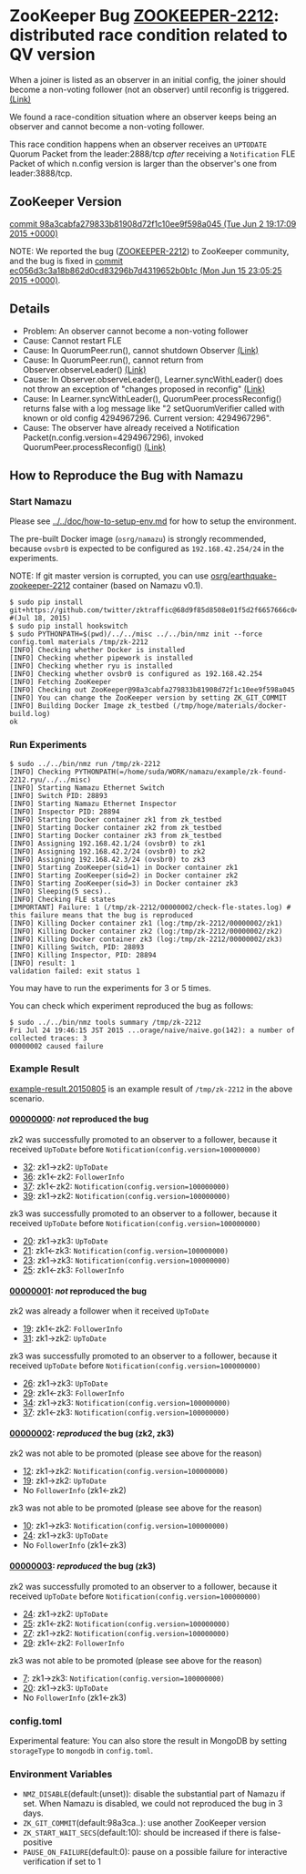 # ZooKeeper Bug [ZOOKEEPER-2212](https://issues.apache.org/jira/browse/ZOOKEEPER-2212): distributed race condition related to QV version

When a joiner is listed as an observer in an initial config,
the joiner should become a non-voting follower (not an observer) until reconfig is triggered. [(Link)](http://zookeeper.apache.org/doc/trunk/zookeeperReconfig.html#sc_reconfig_general)

We found a race-condition situation where an observer keeps being an observer and cannot become a non-voting follower.

This race condition happens when an observer receives an `UPTODATE` Quorum Packet from the leader:2888/tcp *after* receiving a `Notification` FLE Packet of which n.config version is larger than the observer's one from leader:3888/tcp.

## ZooKeeper Version
[commit 98a3cabfa279833b81908d72f1c10ee9f598a045 (Tue Jun 2 19:17:09 2015 +0000)](https://github.com/apache/zookeeper/commit/98a3cabfa279833b81908d72f1c10ee9f598a045)

NOTE: We reported the bug ([ZOOKEEPER-2212](https://issues.apache.org/jira/browse/ZOOKEEPER-2212)) to ZooKeeper community, and the bug is fixed in [commit ec056d3c3a18b862d0cd83296b7d4319652b0b1c (Mon Jun 15 23:05:25 2015 +0000)](https://github.com/apache/zookeeper/commit/ec056d3c3a18b862d0cd83296b7d4319652b0b1c).

## Details
 * Problem: An observer cannot become a non-voting follower
 * Cause: Cannot restart FLE
 * Cause: In QuorumPeer.run(), cannot shutdown Observer [(Link)](https://github.com/apache/zookeeper/blob/98a3cabfa279833b81908d72f1c10ee9f598a045/src/java/main/org/apache/zookeeper/server/quorum/QuorumPeer.java#L1014)
 * Cause: In QuorumPeer.run(), cannot return from Observer.observeLeader()  [(Link)](https://github.com/apache/zookeeper/blob/98a3cabfa279833b81908d72f1c10ee9f598a045/src/java/main/org/apache/zookeeper/server/quorum/QuorumPeer.java#L1010)
 * Cause: In Observer.observeLeader(), Learner.syncWithLeader() does not throw an exception of "changes proposed in reconfig" [(Link)](https://github.com/apache/zookeeper/blob/98a3cabfa279833b81908d72f1c10ee9f598a045/src/java/main/org/apache/zookeeper/server/quorum/Observer.java#L79)
 * Cause: In Learner.syncWithLeader(), QuorumPeer.processReconfig() returns false with a log message like "2 setQuorumVerifier called with known or old config 4294967296. Current version: 4294967296".
 * Cause: The observer have already received a Notification Packet(n.config.version=4294967296), invoked QuorumPeer.processReconfig() [(Link)](https://github.com/apache/zookeeper/blob/98a3cabfa279833b81908d72f1c10ee9f598a045/src/java/main/org/apache/zookeeper/server/quorum/FastLeaderElection.java#L291-304)
   

## How to Reproduce the Bug with Namazu
    
### Start Namazu
Please see [../../doc/how-to-setup-env.md](../../doc/how-to-setup-env.md) for how to setup the environment.

The pre-built Docker image (`osrg/namazu`) is strongly recommended, 
because `ovsbr0` is expected to be configured as `192.168.42.254/24` in the experiments.

NOTE: If git master version is corrupted, you can use [osrg/earthquake-zookeeper-2212](https://registry.hub.docker.com/u/osrg/earthquake-zookeeper-2212/) container (based on Namazu v0.1).

    $ sudo pip install git+https://github.com/twitter/zktraffic@68d9f85d8508e01f5d2f6657666c04e444e6423c  #(Jul 18, 2015)
    $ sudo pip install hookswitch
    $ sudo PYTHONPATH=$(pwd)/../../misc ../../bin/nmz init --force config.toml materials /tmp/zk-2212
    [INFO] Checking whether Docker is installed
    [INFO] Checking whether pipework is installed
    [INFO] Checking whether ryu is installed
    [INFO] Checking whether ovsbr0 is configured as 192.168.42.254
    [INFO] Fetching ZooKeeper
    [INFO] Checking out ZooKeeper@98a3cabfa279833b81908d72f1c10ee9f598a045
    [INFO] You can change the ZooKeeper version by setting ZK_GIT_COMMIT
    [INFO] Building Docker Image zk_testbed (/tmp/hoge/materials/docker-build.log)
    ok


### Run Experiments
    
    $ sudo ../../bin/nmz run /tmp/zk-2212
    [INFO] Checking PYTHONPATH(=/home/suda/WORK/namazu/example/zk-found-2212.ryu/../../misc)
    [INFO] Starting Namazu Ethernet Switch
    [INFO] Switch PID: 28893
    [INFO] Starting Namazu Ethernet Inspector
    [INFO] Inspector PID: 28894
    [INFO] Starting Docker container zk1 from zk_testbed
    [INFO] Starting Docker container zk2 from zk_testbed
    [INFO] Starting Docker container zk3 from zk_testbed
    [INFO] Assigning 192.168.42.1/24 (ovsbr0) to zk1
    [INFO] Assigning 192.168.42.2/24 (ovsbr0) to zk2
    [INFO] Assigning 192.168.42.3/24 (ovsbr0) to zk3
    [INFO] Starting ZooKeeper(sid=1) in Docker container zk1
    [INFO] Starting ZooKeeper(sid=2) in Docker container zk2
    [INFO] Starting ZooKeeper(sid=3) in Docker container zk3
    [INFO] Sleeping(5 secs)..
    [INFO] Checking FLE states
    [IMPORTANT] Failure: 1 (/tmp/zk-2212/00000002/check-fle-states.log) # this failure means that the bug is reproduced
    [INFO] Killing Docker container zk1 (log:/tmp/zk-2212/00000002/zk1)
    [INFO] Killing Docker container zk2 (log:/tmp/zk-2212/00000002/zk2)
    [INFO] Killing Docker container zk3 (log:/tmp/zk-2212/00000002/zk3)
    [INFO] Killing Switch, PID: 28893
    [INFO] Killing Inspector, PID: 28894
    [INFO] result: 1
    validation failed: exit status 1


    
You may have to run the experiments for 3 or 5 times.

You can check which experiment reproduced the bug as follows:

    $ sudo ../../bin/nmz tools summary /tmp/zk-2212
    Fri Jul 24 19:46:15 JST 2015 ...orage/naive/naive.go(142): a number of collected traces: 3
    00000002 caused failure

### Example Result

[example-result.20150805](example-result.20150805) is an example result of `/tmp/zk-2212` in the above scenario.

#### [00000000](example-result.20150805/00000000): *not* reproduced the bug
zk2 was successfully promoted to an observer to a follower, because it received `UpToDate` before `Notification(config.version=100000000)`

* [32](example-result.20150805/00000000/actions/32.event.json): zk1->zk2: `UpToDate`
* [36](example-result.20150805/00000000/actions/36.event.json): zk1<-zk2: `FollowerInfo`
* [37](example-result.20150805/00000000/actions/37.event.json): zk1<-zk2: `Notification(config.version=100000000)`
* [39](example-result.20150805/00000000/actions/39.event.json): zk1->zk2: `Notification(config.version=100000000)`


zk3 was successfully promoted to an observer to a follower, because it received `UpToDate` before `Notification(config.version=100000000)`

* [20](example-result.20150805/00000000/actions/20.event.json): zk1->zk3: `UpToDate`
* [21](example-result.20150805/00000000/actions/21.event.json): zk1<-zk3: `Notification(config.version=100000000)`
* [23](example-result.20150805/00000000/actions/23.event.json): zk1->zk3: `Notification(config.version=100000000)`
* [25](example-result.20150805/00000000/actions/25.event.json): zk1<-zk3: `FollowerInfo`

#### [00000001](example-result.20150805/00000001): *not* reproduced the bug
zk2 was already a follower when it received `UpToDate`

* [19](example-result.20150805/00000001/actions/19.event.json): zk1<-zk2: `FollowerInfo`
* [31](example-result.20150805/00000001/actions/31.event.json): zk1->zk2: `UpToDate`

zk3 was successfully promoted to an observer to a follower, because it received `UpToDate` before `Notification(config.version=100000000)`

* [26](example-result.20150805/00000001/actions/26.event.json): zk1->zk3: `UpToDate`
* [29](example-result.20150805/00000001/actions/29.event.json): zk1<-zk3: `FollowerInfo`
* [34](example-result.20150805/00000001/actions/34.event.json): zk1->zk3: `Notification(config.version=100000000)`
* [37](example-result.20150805/00000001/actions/37.event.json): zk1<-zk3: `Notification(config.version=100000000)`

#### [00000002](example-result.20150805/00000002): *reproduced* the bug (zk2, zk3)
zk2 was not able to be promoted (please see above for the reason)

* [12](example-result.20150805/00000002/actions/12.event.json): zk1->zk2: `Notification(config.version=100000000)`
* [19](example-result.20150805/00000002/actions/19.event.json): zk1->zk2: `UpToDate`
* No `FollowerInfo` (zk1<-zk2)

zk3 was not able to be promoted (please see above for the reason)

* [10](example-result.20150805/00000002/actions/10.event.json): zk1->zk3: `Notification(config.version=100000000)`
* [24](example-result.20150805/00000002/actions/24.event.json): zk1->zk3: `UpToDate`
* No `FollowerInfo` (zk1<-zk3)

#### [00000003](example-result.20150805/00000003): *reproduced* the bug (zk3)
zk2 was successfully promoted to an observer to a follower, because it received `UpToDate` before `Notification(config.version=100000000)`

* [24](example-result.20150805/00000003/actions/24.event.json): zk1->zk2: `UpToDate`
* [25](example-result.20150805/00000003/actions/25.event.json): zk1<-zk2: `Notification(config.version=100000000)`
* [27](example-result.20150805/00000003/actions/27.event.json): zk1->zk2: `Notification(config.version=100000000)`
* [29](example-result.20150805/00000003/actions/29.event.json): zk1<-zk2: `FollowerInfo`

zk3 was not able to be promoted (please see above for the reason)

* [7](example-result.20150805/00000003/actions/7.event.json): zk1->zk3: `Notification(config.version=100000000)`
* [20](example-result.20150805/00000003/actions/20.event.json): zk1->zk3: `UpToDate`
* No `FollowerInfo` (zk1<-zk3)

### config.toml
Experimental feature: You can also store the result in MongoDB by setting `storageType` to `mongodb` in `config.toml`.

### Environment Variables

 * `NMZ_DISABLE`(default:(unset)): disable the substantial part of Namazu if set. When Namazu is disabled, we could not reproduced the bug in 3 days.
 * `ZK_GIT_COMMIT`(default:98a3ca..): use another ZooKeeper version
 * `ZK_START_WAIT_SECS`(default:10): should be increased if there is false-positive
 * `PAUSE_ON_FAILURE`(default:0): pause on a possible failure for interactive verification if set to 1

